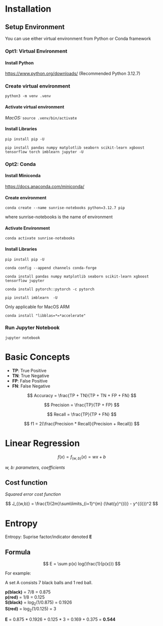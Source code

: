 # Installation
## Setup Environment
You can use either virtual environment from Python or Conda framework
### Opt1: Virtual Environment
#### Install Python
https://www.python.org/downloads/
(Recommended Python 3.12.7)
### Create virtual environment
```
python3 -m venv .venv
```
#### Activate virtual environment
*MacOS:* ```source .venv/bin/activate```
#### Install Libraries
```
pip install pip -U
```
```
pip install pandas numpy matplotlib seaborn scikit-learn xgboost tensorflow torch imblearn jupyter -U
```
### Opt2: Conda
#### Install Miniconda
https://docs.anaconda.com/miniconda/
#### Create environment
```
conda create --name sunrise-notebooks python=3.12.7 pip
```
where sunrise-notebooks is the name of environment
#### Activate Environment
```
conda activate sunrise-notebooks
```
#### Install Libraries
```
pip install pip -U
```
```
conda config --append channels conda-forge
```
```
conda install pandas numpy matplotlib seaborn scikit-learn xgboost tensorflow jupyter
```
```
conda install pytorch::pytorch -c pytorch
```
```
pip install imblearn  -U 
```
Only applicable for MacOS ARM
```
conda install "libblas=*=*accelerate"
```
### Run Jupyter Notebook
```
jupyter notebook
```
# Basic Concepts
- **TP**: True Positive
- **TN**: True Negative
- **FP**: False Positive
- **FN**: False Negative

$$ Accuracy = \frac{TP + TN}{TP + TN + FP + FN} $$

$$ Precision = \frac{TP}{TP + FP} $$

$$ Recall = \frac{TP}{TP + FN} $$

$$ f1 = 2(\frac{Precision * Recall}{Precision + Recall}) $$

# Linear Regression

$$ f(x) = f_{(w,b)}(x) = wx + b $$

*w, b: parameters, coefficients*

## Cost function
*Squared error cost function*

$$ J_{(w,b)} = \frac{1}{2m}\sum\limits_{i=1}^{m} (\hat{y}^{(i)} - y^{(i)})^2 $$

# Entropy
Entropy: Suprise factor/indicator denoted **E**
## Formula
$$ E = \sum p(x) log(\frac{1}{p(x)}) $$

For example:

A set A consists 7 black balls and 1 red ball.

**p(black)** = 7/8 = 0.875 <br/>
**p(red)** = 1/8 = 0.125 <br/>
**S(black)** = log<sub>2</sub>(1/0.875) = 0.1926 <br/>
**S(red)** = log<sub>2</sub>(1/0.125) = 3

**E** = 0.875 * 0.1926 + 0.125 * 3 = 0.169 + 0.375 = **0.544**
